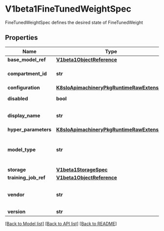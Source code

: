 # V1beta1FineTunedWeightSpec

FineTunedWeightSpec defines the desired state of FineTunedWeight

## Properties

| Name                 | Type                                                                                      | Description                                                                                                     | Notes      |
| -------------------- | ----------------------------------------------------------------------------------------- | --------------------------------------------------------------------------------------------------------------- | ---------- |
| **base_model_ref**   | [**V1beta1ObjectReference**](V1beta1ObjectReference.md)                                   |                                                                                                                 |
| **compartment_id**   | **str**                                                                                   | CompartmentID is the compartment ID of the model                                                                | [optional] |
| **configuration**    | [**K8sIoApimachineryPkgRuntimeRawExtension**](K8sIoApimachineryPkgRuntimeRawExtension.md) |                                                                                                                 | [optional] |
| **disabled**         | **bool**                                                                                  | Whether the model is enabled or not                                                                             | [optional] |
| **display_name**     | **str**                                                                                   | DisplayName is the user-friendly name of the model                                                              | [optional] |
| **hyper_parameters** | [**K8sIoApimachineryPkgRuntimeRawExtension**](K8sIoApimachineryPkgRuntimeRawExtension.md) |                                                                                                                 |
| **model_type**       | **str**                                                                                   | ModelType of the fine-tuned weight, e.g., \&quot;Distillation\&quot;, \&quot;Adapter\&quot;, \&quot;Tfew\&quot; |
| **storage**          | [**V1beta1StorageSpec**](V1beta1StorageSpec.md)                                           |                                                                                                                 |
| **training_job_ref** | [**V1beta1ObjectReference**](V1beta1ObjectReference.md)                                   |                                                                                                                 | [optional] |
| **vendor**           | **str**                                                                                   | Vendor of the model, e.g., \&quot;NVIDIA\&quot;, \&quot;Meta\&quot;, \&quot;HuggingFace\&quot;                  | [optional] |
| **version**          | **str**                                                                                   |                                                                                                                 | [optional] |

[[Back to Model list]](../README.md#documentation-for-models) [[Back to API list]](../README.md#documentation-for-api-endpoints) [[Back to README]](../README.md)
